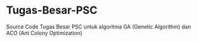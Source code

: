 # Tugas-Besar-PSC
Source Code Tugas Besar PSC untuk algoritma GA (Genetic Algorithm) dan ACO (Ant Colony Optimization)
